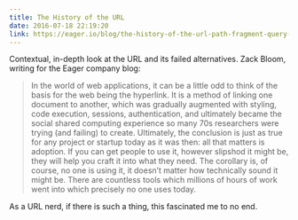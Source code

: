 ```yaml
---
title: The History of the URL
date: 2016-07-18 22:19:20
link: https://eager.io/blog/the-history-of-the-url-path-fragment-query-auth/
---
```

Contextual, in-depth look at the URL and its failed alternatives. Zack Bloom, writing for the Eager company blog: 

> In the world of web applications, it can be a little odd to think of the basis for the web being the hyperlink. It is a method of linking one document to another, which was gradually augmented with styling, code execution, sessions, authentication, and ultimately became the social shared computing experience so many 70s researchers were trying (and failing) to create. Ultimately, the conclusion is just as true for any project or startup today as it was then: all that matters is adoption. If you can get people to use it, however slipshod it might be, they will help you craft it into what they need. The corollary is, of course, no one is using it, it doesn’t matter how technically sound it might be. There are countless tools which millions of hours of work went into which precisely no one uses today.

As a URL nerd, if there is such a thing, this fascinated me to no end. 